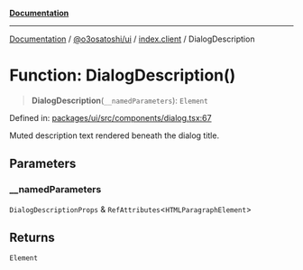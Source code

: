[**Documentation**](../../../../README.md)

***

[Documentation](../../../../README.md) / [@o3osatoshi/ui](../../README.md) / [index.client](../README.md) / DialogDescription

# Function: DialogDescription()

> **DialogDescription**(`__namedParameters`): `Element`

Defined in: [packages/ui/src/components/dialog.tsx:67](https://github.com/o3osatoshi/experiment/blob/67ff251451cab829206391b718d971ec20ce4dfb/packages/ui/src/components/dialog.tsx#L67)

Muted description text rendered beneath the dialog title.

## Parameters

### \_\_namedParameters

`DialogDescriptionProps` & `RefAttributes`\<`HTMLParagraphElement`\>

## Returns

`Element`
